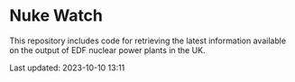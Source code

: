 # Nuke Watch

This repository includes code for retrieving the latest information available on the output of EDF nuclear power plants in the UK.

Last updated: 2023-10-10 13:11